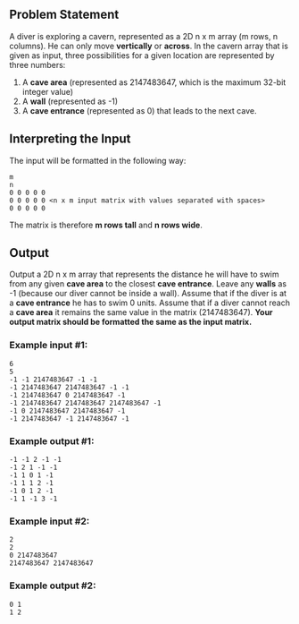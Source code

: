 ## Problem Statement

A diver is exploring a cavern, represented as a 2D n x m array (m rows, n columns). He can only move **vertically** or **across**. In the cavern array that is given as input, three possibilities for a given location are represented by three numbers: 
1. A **cave area** (represented as 2147483647, which is the maximum 32-bit integer value)
2. A **wall** (represented as -1) 
3. A **cave entrance** (represented as 0) that leads to the next cave. 


## Interpreting the Input
The input will be formatted in the following way:

```
m
n
0 0 0 0 0
0 0 0 0 0 <n x m input matrix with values separated with spaces>
0 0 0 0 0
```

The matrix is therefore **m rows tall** and **n rows wide**.

## Output
Output a 2D n x m array that represents the distance he will have to swim from any given **cave area** to the closest **cave entrance**. Leave any **walls** as -1 (because our diver cannot be inside a wall). Assume that if the diver is at a **cave entrance** he has to swim 0 units. Assume that if a diver cannot reach a **cave area** it remains the same value in the matrix (2147483647). **Your output matrix should be formatted the same as the input matrix.**

### Example input #1:
```
6
5
-1 -1 2147483647 -1 -1
-1 2147483647 2147483647 -1 -1
-1 2147483647 0 2147483647 -1
-1 2147483647 2147483647 2147483647 -1
-1 0 2147483647 2147483647 -1
-1 2147483647 -1 2147483647 -1
```

### Example output #1:
```
-1 -1 2 -1 -1
-1 2 1 -1 -1
-1 1 0 1 -1
-1 1 1 2 -1
-1 0 1 2 -1
-1 1 -1 3 -1
 ```

### Example input #2:
```
2
2
0 2147483647
2147483647 2147483647
 ```

### Example output #2:
```
0 1
1 2
```
